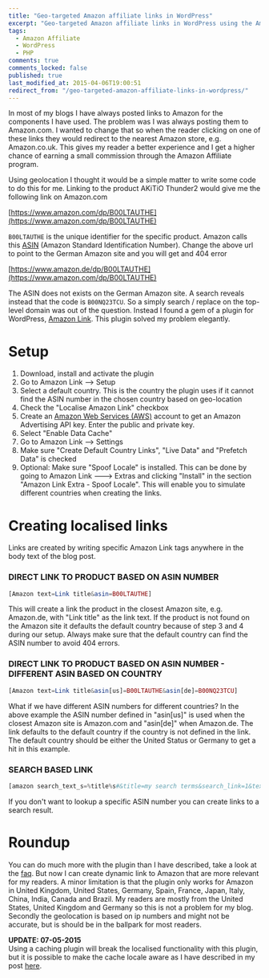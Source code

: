 ```yaml
---
title: "Geo-targeted Amazon affiliate links in WordPress"
excerpt: "Geo-targeted Amazon affiliate links in WordPress using the Amazon Link plugin"
tags:
  - Amazon Affiliate
  - WordPress
  - PHP
comments: true
comments_locked: false
published: true
last_modified_at: 2015-04-06T19:00:51
redirect_from: "/geo-targeted-amazon-affiliate-links-in-wordpress/"
---
```

In most of my blogs I have always posted links to Amazon for the components I have used. The problem was I was always posting them to Amazon.com. I wanted to change that so when the reader clicking on one of these links they would redirect to the nearest Amazon store, e.g. Amazon.co.uk. This gives my reader a better experience and I get a higher chance of earning a small commission through the Amazon Affiliate program.

Using geolocation I thought it would be a simple matter to write some code to do this for me. Linking to the product AKiTiO Thunder2 would give me the following link on Amazon.com

[https://www.amazon.com/dp/B00LTAUTHE](https://www.amazon.com/dp/B00LTAUTHE)

`B00LTAUTHE` is the unique identifier for the specific product. Amazon calls this [ASIN](http://en.wikipedia.org/wiki/Amazon_Standard_Identification_Number) (Amazon Standard Identification Number). Change the above url to point to the German Amazon site and you will get and 404 error

[https://www.amazon.de/dp/B00LTAUTHE](https://www.amazon.com/dp/B00LTAUTHE)

The ASIN does not exists on the German Amazon site. A search reveals instead that the code is `B00NQ23TCU`. So a simply search / replace on the top-level domain was out of the question. Instead I found a gem of a plugin for WordPress, [Amazon Link](https://wordpress.org/plugins/amazon-link). This plugin solved my problem elegantly.

# Setup

1. Download, install and activate the plugin
2. Go to Amazon Link --> Setup
3. Select a default country. This is the country the plugin uses if it cannot find the ASIN number in the chosen country based on geo-location
4. Check the "Localise Amazon Link" checkbox
5. Create an [Amazon Web Services (AWS)](http://aws.amazon.com/) account to get an Amazon Advertising API key. Enter the public and private key.
6. Select "Enable Data Cache"
7. Go to Amazon Link --> Settings
8. Make sure "Create Default Country Links", "Live Data" and "Prefetch Data" is checked
9. Optional: Make sure "Spoof Locale" is installed. This can be done by going to Amazon Link ---> Extras and clicking "Install" in the section "Amazon Link Extra - Spoof Locale". This will enable you to simulate different countries when creating the links.

# Creating localised links
Links are created by writing specific Amazon Link tags anywhere in the body text of the blog post.

### DIRECT LINK TO PRODUCT BASED ON ASIN NUMBER
```php
[Amazon text=Link title&asin=B00LTAUTHE]
```
This will create a link the product in the closest Amazon site, e.g. Amazon.de, with "Link title" as the link text. If the product is not found on the Amazon site it defaults the default country because of step 3 and 4 during our setup. Always make sure that the default country can find the ASIN number to avoid 404 errors.

### DIRECT LINK TO PRODUCT BASED ON ASIN NUMBER - DIFFERENT ASIN BASED ON COUNTRY
```php
[Amazon text=Link title&asin[us]=B00LTAUTHE&asin[de]=B00NQ23TCU]
```  
What if we have different ASIN numbers for different countries? In the above example the ASIN number defined in "asin[us]" is used when the closest Amazon site is Amazon.com and "asin[de]" when Amazon.de. The link defaults to the default country if the country is not defined in the link. The default country should be either the United Status or Germany to get a hit in this example.

### SEARCH BASED LINK
```php
[amazon search_text_s=%title%s#&title=my search terms&search_link=1&text=link title]
```
If you don't want to lookup a specific ASIN number you can create links to a search result.

# Roundup
You can do much more with the plugin than I have described, take a look at the [faq](https://wordpress.org/plugins/amazon-link/faq/). But now I can create dynamic link to Amazon that are more relevant for my readers.
A minor limitation is that the plugin only works for Amazon in United Kingdom, United States, Germany, Spain, France, Japan, Italy, China, India, Canada and Brazil. My readers are mostly from the United States, United Kingdom and Germany so this is not a problem for my blog.
Secondly the geolocation is based on ip numbers and might not be accurate, but is should be in the ballpark for most readers.

**UPDATE: 07-05-2015**  
Using a caching plugin will break the localised functionality with this plugin, but it is possible to make the cache locale aware as I have described in my post [here](/code/amazon-affiliate-link-wp-super-cache-preload/). 
